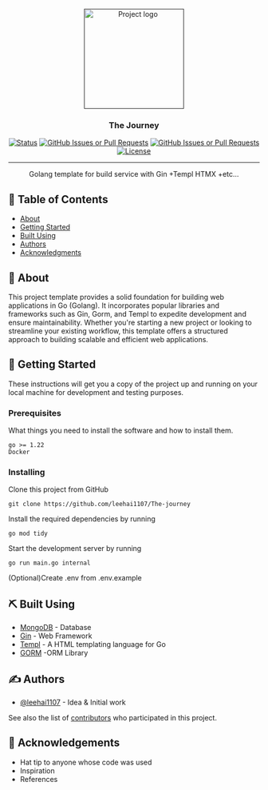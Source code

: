 <p align="center">
  <a href="" rel="noopener">
 <img width=200px height=200px src="https://i.imgur.com/6wj0hh6.jpg" alt="Project logo"></a>
</p>

<h3 align="center">The Journey</h3>

<div align="center">

[![Status](https://img.shields.io/badge/status-active-success.svg)]()
[![GitHub Issues or Pull Requests](https://img.shields.io/github/issues/leehai1107/The-journey)](https://github.com/leehai1107/The-journey/issues)
[![GitHub Issues or Pull Requests](https://img.shields.io/github/issues-pr/leehai1107/The-journey)](https://github.com/leehai1107/The-journey/pulls)
[![License](https://img.shields.io/badge/license-MIT-blue.svg)](/LICENSE)

</div>

---

<p align="center"> Golang template for build service with Gin +Templ HTMX +etc...
    <br> 
</p>

## 📝 Table of Contents

- [About](#about)
- [Getting Started](#getting_started)
- [Built Using](#built_using)
- [Authors](#authors)
- [Acknowledgments](#acknowledgement)

## 👀 About <a name = "about"></a>

This project template provides a solid foundation for building web applications in Go (Golang). It incorporates popular libraries and frameworks such as Gin, Gorm, and Templ to expedite development and ensure maintainability. Whether you're starting a new project or looking to streamline your existing workflow, this template offers a structured approach to building scalable and efficient web applications.

## 🏁 Getting Started <a name = "getting_started"></a>

These instructions will get you a copy of the project up and running on your local machine for development and testing purposes.

### Prerequisites

What things you need to install the software and how to install them.

```
go >= 1.22
Docker
```

### Installing

Clone this project from GitHub

```
git clone https://github.com/leehai1107/The-journey
```

Install the required dependencies by running

```
go mod tidy
```

Start the development server by running

```
go run main.go internal
```

(Optional)Create .env from .env.example

## ⛏️ Built Using <a name = "built_using"></a>

- [MongoDB](https://www.postgresql.org/) - Database
- [Gin](https://gin-gonic.com/) - Web Framework
- [Templ](https://templ.guide/) - A HTML templating language for Go
- [GORM](https://gorm.io/) -ORM Library

## ✍️ Authors <a name = "authors"></a>

- [@leehai1107](https://github.com/leehai1107) - Idea & Initial work

See also the list of [contributors](https://github.com/leehai1107/The-journey/contributors) who participated in this project.

## 🎉 Acknowledgements <a name = "acknowledgement"></a>

- Hat tip to anyone whose code was used
- Inspiration
- References
